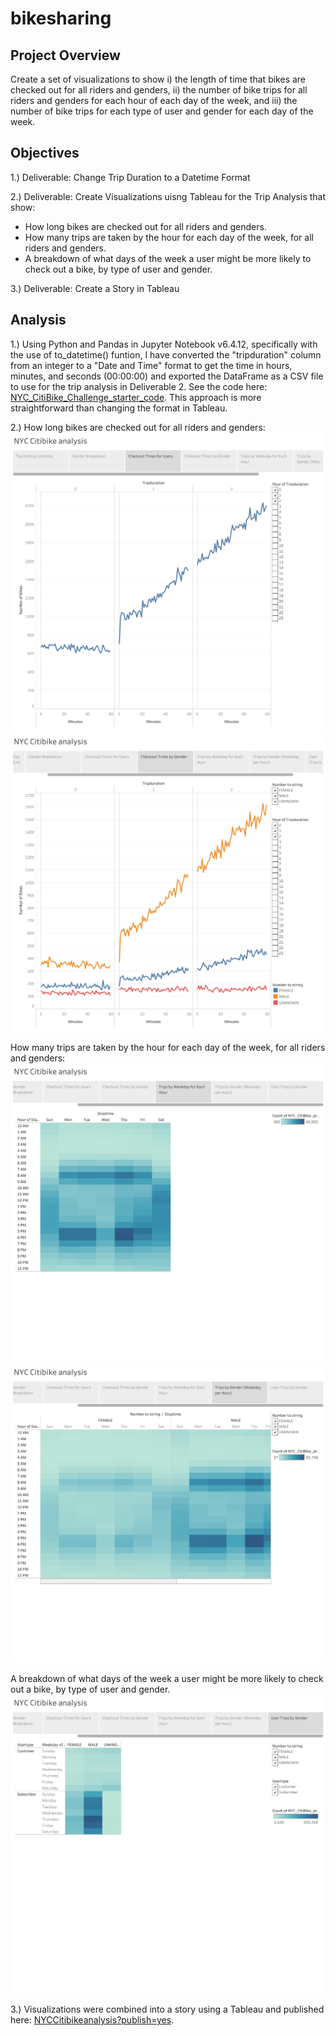 # bikesharing

## Project Overview
Create a set of visualizations to show i) the length of time that bikes are checked out for all riders and genders, ii) the number of bike trips for all riders and genders for each hour of each day of the week, and iii) the number of bike trips for each type of user and gender for each day of the week.

## Objectives
1.) Deliverable: Change Trip Duration to a Datetime Format

2.) Deliverable: Create Visualizations uisng Tableau for the Trip Analysis that show:
- How long bikes are checked out for all riders and genders.
- How many trips are taken by the hour for each day of the week, for all riders and genders.
- A breakdown of what days of the week a user might be more likely to check out a bike, by type of user and gender.

3.) Deliverable: Create a Story in Tableau

## Analysis
1.) Using Python and Pandas in Jupyter Notebook v6.4.12, specifically with the use of to_datetime() funtion, I have converted the "tripduration" column from an integer to a "Date and Time" format to get the time in hours, minutes, and seconds (00:00:00) and exported the DataFrame as a CSV file to use for the trip analysis in Deliverable 2. See the code here: [NYC_CitiBike_Challenge_starter_code](https://github.com/MSF2141/bikesharing/blob/a4b05fb1059db9886dbfb590f724947eb0e43999/NYC_CitiBike_Challenge_starter_code.ipynb). This approach is more straightforward than changing the format in Tableau.

2.) How long bikes are checked out for all riders and genders:
![Checkout%20times%20for%20users](https://github.com/MSF2141/bikesharing/blob/de00414825b74fc6389c34f3c4e2a1a7907342b1/Checkout%20times%20for%20users.png)
![Checkout%20times%20by%20gender](https://github.com/MSF2141/bikesharing/blob/2c082b935b8ca7b8454ae77fb5e6b7336ee5174a/Checkout%20times%20by%20gender.png)

How many trips are taken by the hour for each day of the week, for all riders and genders:
![Trips%20by%20weekday%20for%20each%20hour](https://github.com/MSF2141/bikesharing/blob/0c0167e9ba98bcb934c97000629b9bfbb24d7011/Trips%20by%20weekday%20for%20each%20hour.png) ![Trips%20by%20gender%20for%20each%20hour%20of%20weekday](https://github.com/MSF2141/bikesharing/blob/eda1d0082519fc4d8b7d303a6ebd8f9cb786d566/Trips%20by%20gender%20for%20each%20hour%20of%20weekday.png)

A breakdown of what days of the week a user might be more likely to check out a bike, by type of user and gender.
![User%20trips%20by%20gender](https://github.com/MSF2141/bikesharing/blob/c477fc6573863fb4439739a5b8897709728485d6/User%20trips%20by%20gender.png)

3.) Visualizations were combined into a story using a Tableau and published here:
[NYCCitibikeanalysis?publish=yes](https://public.tableau.com/app/profile/msf2141/viz/NYCCitibikeanalysis_16753621665680/NYCCitibikeanalysis?publish=yes).
